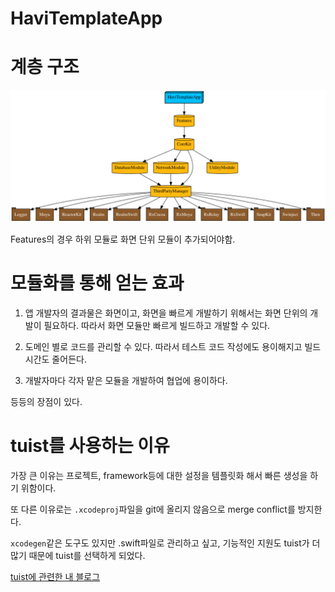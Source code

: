 # HaviTemplateApp

# 계층 구조

![image](https://github.com/hansangjin96/HaviTemplateApp/blob/main/graph.png)

Features의 경우 하위 모듈로 화면 단위 모듈이 추가되어야함.

# 모듈화를 통해 얻는 효과

1. 앱 개발자의 결과물은 화면이고, 화면을 빠르게 개발하기 위해서는 화면 단위의 개발이 필요하다.
따라서 화면 모듈만 빠르게 빌드하고 개발할 수 있다.

2. 도메인 별로 코드를 관리할 수 있다. 따라서 테스트 코드 작성에도 용이해지고 빌드시간도 줄어든다.

3. 개발자마다 각자 맡은 모듈을 개발하여 협업에 용이하다.

등등의 장점이 있다.

# tuist를 사용하는 이유

가장 큰 이유는 프로젝트, framework등에 대한 설정을 템플릿화 해서 빠른 생성을 하기 위함이다.

또 다른 이유로는 `.xcodeproj`파일을 git에 올리지 않음으로 merge conflict를 방지한다.

`xcodegen`같은 도구도 있지만 .swift파일로 관리하고 싶고, 기능적인 지원도 tuist가 더 많기 때문에 tuist를 선택하게 되었다.

[tuist에 관련한 내 블로그](https://velog.io/@hansangjin96/%ED%98%91%EC%97%85-Tuist%EB%A1%9C-.xcodeproj-%EB%A8%B8%EC%A7%80-%EC%BB%A8%ED%94%8C%EB%A6%AD%ED%8A%B8-%ED%95%B4%EA%B2%B0%ED%95%98%EA%B8%B0)

